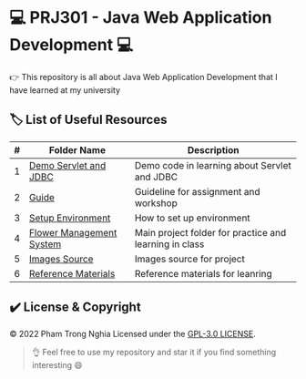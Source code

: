 # 💻 PRJ301 - Java Web Application Development 💻

👉 This repository is all about Java Web Application Development that I have learned at my university

## 🏷️ List of Useful Resources

#| Folder Name | Description
-| ----------- | -----------
1| [Demo Servlet and JDBC](https://github.com/ptnghia3502/java-web-application-development/tree/main/Demo%20Servlet%20and%20JDBC) | Demo code in learning about Servlet and JDBC
2| [Guide](https://github.com/ptnghia3502/java-web-application-development/tree/main/Guide) | Guideline for assignment and workshop
3| [Setup Environment](https://github.com/ptnghia3502/java-web-application-development/tree/main/Setup%20Environment) | How to set up environment
4| [Flower Management System](https://github.com/ptnghia3502/java-web-application-development/tree/main/Flower%20Management%20System) | Main project folder for practice and learning in class
5| [Images Source](https://github.com/ptnghia3502/java-web-application-development/tree/main/Images%20Source) | Images source for project
6| [Reference Materials](https://github.com/ptnghia3502/java-web-application-development/tree/main/Reference) | Reference materials for leanring


## ✔️ License & Copyright
&copy; 2022 Pham Trong Nghia Licensed under the [GPL-3.0 LICENSE](https://github.com/ptnghia3502/object-oriented-programming/blob/main/README.md).

> 👌 Feel free to use my repository and star it if you find something interesting 😄
